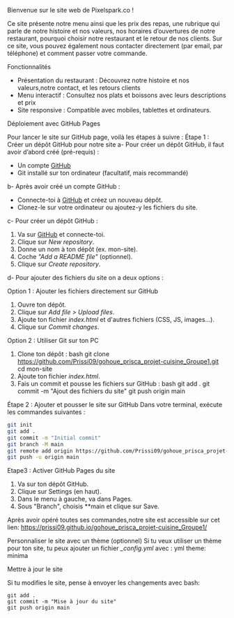 Bienvenue sur le site web de Pixelspark.co !

Ce site présente notre menu ainsi que les prix des repas, une rubrique qui parle de notre histoire et nos valeurs, nos horaires d’ouvertures de notre restaurant, pourquoi choisir notre restaurant et le retour de nos clients. Sur ce site, vous pouvez également nous contacter directement (par email, par téléphone) et comment passer votre commande.

Fonctionnalités
- Présentation du restaurant : Découvrez notre histoire et nos valeurs,notre contact, et les retours clients
-  Menu interactif : Consultez nos plats et boissons avec leurs descriptions et prix
- Site responsive : Compatible avec mobiles, tablettes et ordinateurs.

Déploiement avec GitHub Pages

Pour lancer le site sur GitHub page, voilà les étapes à suivre :
Étape 1 : Créer un dépôt GitHub pour notre site 
a- Pour créer un dépôt GitHub, il faut avoir d’abord créé (pré-requis) :
- Un compte [GitHub](https://github.com/)
- Git installé sur ton ordinateur (facultatif, mais recommandé)

b- Après avoir créé un compte GitHub :
- Connecte-toi à [GitHub](https://github.com/) et créez un nouveau dépôt.
- Clonez-le sur votre ordinateur ou ajoutez-y les fichiers du site.

c- Pour créer un dépôt GitHub :
1. Va sur [GitHub](https://github.com/) et connecte-toi.
2. Clique sur *New repository*.
3. Donne un nom à ton dépôt (ex. mon-site).
4. Coche *"Add a README file"* (optionnel).
5. Clique sur *Create repository*.

d- Pour ajouter des fichiers du site on a deux options :

Option 1 : Ajouter les fichiers directement sur GitHub
1. Ouvre ton dépôt.
2. Clique sur *Add file > Upload files*.
3. Ajoute ton fichier *index.html* et d'autres fichiers (CSS, JS, images…).
4. Clique sur *Commit changes*.

Option 2 : Utiliser Git sur ton PC
1. Clone ton dépôt :
   bash
   git clone https://github.com/Prissi09/gohoue_prisca_projet-cuisine_Groupe1.git
   cd mon-site
2. Ajoute ton fichier *index.html*.
3. Fais un commit et pousse les fichiers sur GitHub :
   bash
   git add .
   git commit -m "Ajout des fichiers du site"
   git push origin main
  
Étape 2 : Ajouter et pousser le site sur GitHub
Dans votre terminal, exécute les commandes suivantes :  
```sh
git init
git add .
git commit -m "Initial commit"
git branch -M main
git remote add origin https://github.com/Prissi09/gohoue_prisca_projet-cuisine_Groupe1
git push -u origin main
```

Etape3 : Activer GitHub Pages du site
1. Va sur ton dépôt GitHub.
2. Clique sur Settings (en haut).
3. Dans le menu à gauche, va dans Pages.
4. Sous "Branch", choisis **main et clique sur Save.

Après avoir opéré toutes ses commandes,notre site est accessible sur cet lien: https://prissi09.github.io/gohoue_prisca_projet-cuisine_Groupe1/

Personnaliser le site avec un thème (optionnel)
Si tu veux utiliser un thème pour ton site, tu peux ajouter un fichier *\_config.yml* avec :
yml
theme: minima

Mettre à jour le site


Si tu modifies le site, pense à envoyer les changements avec bash:
```
git add .
git commit -m "Mise à jour du site"
git push origin main
```
